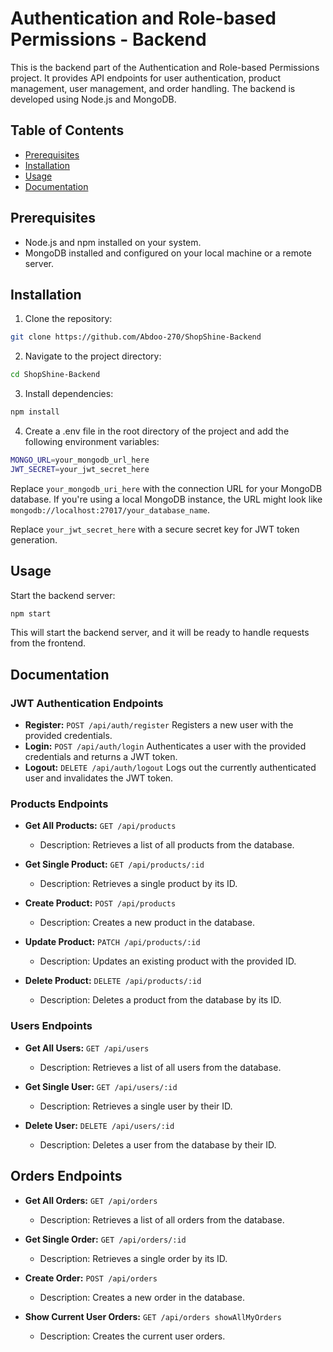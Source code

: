 # Authentication and Role-based Permissions - Backend

This is the backend part of the Authentication and Role-based Permissions project. It provides API endpoints for user authentication, product management, user management, and order handling. The backend is developed using Node.js and MongoDB.

## Table of Contents

- [Prerequisites](#prerequisites)
- [Installation](#installation)
- [Usage](#usage)
- [Documentation](#documentation)

## Prerequisites

- Node.js and npm installed on your system.
- MongoDB installed and configured on your local machine or a remote server.

## Installation

1. Clone the repository:

```bash
git clone https://github.com/Abdoo-270/ShopShine-Backend
```

2. Navigate to the project directory:

```bash
cd ShopShine-Backend
```

3. Install dependencies:

```bash
npm install
```

4. Create a .env file in the root directory of the project and add the following environment variables:

```bash
MONGO_URL=your_mongodb_url_here
JWT_SECRET=your_jwt_secret_here
```

Replace `your_mongodb_uri_here` with the connection URL for your MongoDB database. If you're using a local MongoDB instance, the URL might look like `mongodb://localhost:27017/your_database_name`.

Replace `your_jwt_secret_here` with a secure secret key for JWT token generation.

## Usage

Start the backend server:

```bash
npm start
```

This will start the backend server, and it will be ready to handle requests from the frontend.

## Documentation

### JWT Authentication Endpoints

- **Register:** `POST /api/auth/register`
  Registers a new user with the provided credentials.
- **Login:** `POST /api/auth/login`
  Authenticates a user with the provided credentials and returns a JWT token.
- **Logout:** `DELETE /api/auth/logout`
  Logs out the currently authenticated user and invalidates the JWT token.

### Products Endpoints

- **Get All Products:** `GET /api/products`

  - Description: Retrieves a list of all products from the database.

- **Get Single Product:** `GET /api/products/:id`

  - Description: Retrieves a single product by its ID.

- **Create Product:** `POST /api/products`

  - Description: Creates a new product in the database.

- **Update Product:** `PATCH /api/products/:id`

  - Description: Updates an existing product with the provided ID.

- **Delete Product:** `DELETE /api/products/:id`
  - Description: Deletes a product from the database by its ID.

### Users Endpoints

- **Get All Users:** `GET /api/users`

  - Description: Retrieves a list of all users from the database.

- **Get Single User:** `GET /api/users/:id`

  - Description: Retrieves a single user by their ID.

- **Delete User:** `DELETE /api/users/:id`
  - Description: Deletes a user from the database by their ID.

## Orders Endpoints

- **Get All Orders:** `GET /api/orders`

  - Description: Retrieves a list of all orders from the database.

- **Get Single Order:** `GET /api/orders/:id`

  - Description: Retrieves a single order by its ID.

- **Create Order:** `POST /api/orders`

  - Description: Creates a new order in the database.

- **Show Current User Orders:** `GET /api/orders showAllMyOrders`
  - Description: Creates the current user orders.
